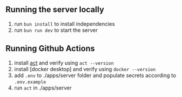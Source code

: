 ## Running the server locally

1. run `bun install` to install independencies
2. run `bun run dev` to start the server

## Running Github Actions

1. install [act](https://nektosact.com/installation/index.html) and verify using `act --version`
2. install [docker desktop] and verify using `docker --version`
3. add `.env` to ./apps/server folder and populate secrets according to `.env.example`
4. run `act` in ./apps/server
